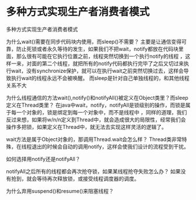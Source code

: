 # 多种方式实现生产者消费者模式

多种方式实现生产者消费者模式

为什么wait()需要在同步代码块内使用，而sleep()不需要？
主要是让通信变得可靠，防止死锁或者永久等待的发生，如果我们不把wait，notify都放在代码块里面，那么很有可能在它执行位置之前，线程突然切换到一个执行notify的线程 ，这样一来，对面的第二个线程，就把所有的notify代码都执行完毕了之后又切过来执行wait，没有synchronize保护，就可以在执行wait之前突然切换过去，这样会导致执行wait的线程永远不会被唤醒。 
而sleep是针对自己单独线程的，和其他线程关系不大

为什么线程通信的方法wait(),notify()和notifyAll()被定义在Object类里？而sleep定义在Thread类里？
在java中wait，notify，notifyAll是锁级别的操作，而锁是属于每一个对象的，锁是绑定到每一个对象中，而不是线程中 ，同样的道理，我们反过来想，如果将w/n/n定义到Thread中，就会造成很大的局限性，经常我们会操作多把锁，如果定义在Thread中，就无法去实现这样灵活的逻辑了。

wait方法是属于Object对象的，那调用Thread.wait会怎么样？
Thread类非常特殊，在线程退出的时候会自动的调用notify，这样会使我们设计的流程受到干扰。

如何选择用notify还是notifyAll？

notifyAll之后所有的线程都会再次抢夺锁，如果某线程抢夺失败怎么办？
如果没有抢到，就会等待再次释放锁，或接受线程调度器的调度。

为什么弃用suspend()和resume()来阻塞线程？